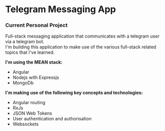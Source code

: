 # Telegram Messaging App

### Current Personal Project
Full-stack messaging application that communicates with a telegram user via a telegram bot.<br>
I'm building this application to make use of the various full-stack related topics that I've learned. <br>

**I'm using the MEAN stack:**
- Angular
- Nodejs with Expressjs
- MongoDb

**I'm making use of the following key concepts and technologies:**
- Angular routing
- RxJs
- JSON Web Tokens
- User authentication and authorisation
- Websockets
